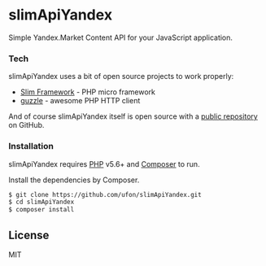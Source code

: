 # slimApiYandex 
Simple Yandex.Market Content API for your JavaScript application.

### Tech

slimApiYandex uses a bit of open source projects to work properly:

* [Slim Framework](https://www.slimframework.com/) - PHP micro framework
* [guzzle](http://docs.guzzleph.org/en/latest/) - awesome PHP HTTP client

And of course slimApiYandex itself is open source with a [public repository](https://github.com/ufon/slimApiYandex)
 on GitHub.

### Installation

slimApiYandex requires [PHP](http://php.net/downloads.php) v5.6+ and [Composer](https://getcomposer.org/) to run.

Install the dependencies by Composer.

```sh
$ git clone https://github.com/ufon/slimApiYandex.git
$ cd slimApiYandex
$ composer install
```

License
----

MIT
